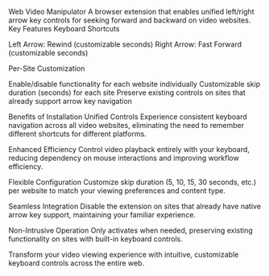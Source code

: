 Web Video Manipulator
A browser extension that enables unified left/right arrow key controls for seeking forward and backward on video websites.
Key Features
Keyboard Shortcuts

Left Arrow: Rewind (customizable seconds)
Right Arrow: Fast Forward (customizable seconds)

Per-Site Customization

Enable/disable functionality for each website individually
Customizable skip duration (seconds) for each site
Preserve existing controls on sites that already support arrow key navigation

Benefits of Installation
Unified Controls
Experience consistent keyboard navigation across all video websites, eliminating the need to remember different shortcuts for different platforms.

Enhanced Efficiency
Control video playback entirely with your keyboard, reducing dependency on mouse interactions and improving workflow efficiency.

Flexible Configuration
Customize skip duration (5, 10, 15, 30 seconds, etc.) per website to match your viewing preferences and content type.

Seamless Integration
Disable the extension on sites that already have native arrow key support, maintaining your familiar experience.

Non-Intrusive Operation
Only activates when needed, preserving existing functionality on sites with built-in keyboard controls.

Transform your video viewing experience with intuitive, customizable keyboard controls across the entire web.